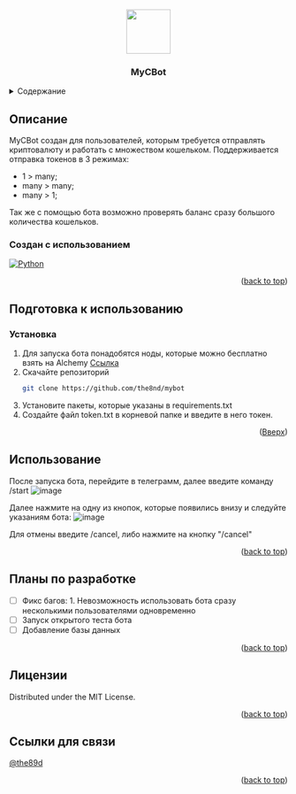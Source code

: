 <!-- Improved compatibility of back to top link: See: https://github.com/othneildrew/Best-README-Template/pull/73 -->
<a name="readme-top"></a>
<!--
*** Thanks for checking out the Best-README-Template. If you have a suggestion
*** that would make this better, please fork the repo and create a pull request
*** or simply open an issue with the tag "enhancement".
*** Don't forget to give the project a star!
*** Thanks again! Now go create something AMAZING! :D
-->



<!-- PROJECT SHIELDS -->
<!--
*** I'm using markdown "reference style" links for readability.
*** Reference links are enclosed in brackets [ ] instead of parentheses ( ).
*** See the bottom of this document for the declaration of the reference variables
*** for contributors-url, forks-url, etc. This is an optional, concise syntax you may use.
*** https://www.markdownguide.org/basic-syntax/#reference-style-links
-->



<!-- PROJECT LOGO -->
<br />
<div align="center">
  <a href="https://github.com/the8nd/mybot">
    <img src="https://user-images.githubusercontent.com/58310208/194868083-8bdce1e1-9d6f-491a-b906-005ec45e0d2b.png" width="80" height="80">
  </a>

<h3 align="center">MyCBot</h3>
</div>

<!-- TABLE OF CONTENTS -->
<details>
  <summary>Содержание</summary>
  <ol>
    <li>
      <a href="#about-the-project">О проекте</a>
      <ul>
        <li><a href="#built-with">Создан с использованием</a></li>
      </ul>
    </li>
    <li>
      <a href="#getting-started">Начало работы</a>
      <ul>
        <li><a href="#installation">Установка</a></li>
      </ul>
    </li>
    <li><a href="#usage">Использование</a></li>
    <li><a href="#roadmap">Планы по разработке</a></li>
    <li><a href="#license">Лицензии</a></li>
    <li><a href="#contact">Ссылки для связи</a></li>
  </ol>
</details>



<!-- ABOUT THE PROJECT -->
## Описание
MyCBot создан для пользователей, которым требуется отправлять криптовалюту и работать с множеством кошельком.
Поддерживается отправка токенов в 3 режимах:
  - 1 > many;
  - many > many;
  - many > 1;

Так же с помощью бота возможно проверять баланс сразу большого количества кошельков.
### Создан с использованием

[![Python][Python]][python-url]
  
<p align="right">(<a href="#readme-top">back to top</a>)</p>

<!-- GETTING STARTED -->
## Подготовка к использованию



### Установка

1. Для запуска бота понадобятся ноды, которые можно бесплатно взять на Alchemy <a href="https://dashboard.alchemy.com/"> Ссылка </a>
2. Скачайте репозиторий
   ```sh
   git clone https://github.com/the8nd/mybot
   ```
3. Установите пакеты, которые указаны в requirements.txt
4. Создайте файл token.txt в корневой папке и введите в него токен.

<p align="right">(<a href="#readme-top">Вверх</a>)</p>

<!-- USAGE EXAMPLES -->
## Использование
После запуска бота, перейдите в телеграмм, далее введите команду /start
![image](https://user-images.githubusercontent.com/58310208/194767814-d60aac2f-cc8e-440d-b836-5b58897c3466.png)

Далее нажмите на одну из кнопок, которые появились внизу и следуйте указаниям бота:
![image](https://user-images.githubusercontent.com/58310208/194767864-5af07a92-79fc-4e93-8912-50f9e7c1711a.png)

Для отмены введите /cancel, либо нажмите на кнопку "/cancel"

<p align="right">(<a href="#readme-top">back to top</a>)</p>



<!-- ROADMAP -->
## Планы по разработке

- [ ] Фикс багов: 1. Невозможность использовать бота сразу несколькими пользователями одновременно
- [ ] Запуск открытого теста бота
- [ ] Добавление базы данных

<p align="right">(<a href="#readme-top">back to top</a>)</p>


<!-- LICENSE -->
## Лицензии

Distributed under the MIT License.

<p align="right">(<a href="#readme-top">back to top</a>)</p>

<!-- CONTACT -->
## Ссылки для связи

[@the89d](https://twitter.com/the89d)
<p align="right">(<a href="#readme-top">back to top</a>)</p>


<!-- MARKDOWN LINKS & IMAGES -->
<!-- https://www.markdownguide.org/basic-syntax/#reference-style-links -->
[contributors-shield]: https://img.shields.io/github/contributors/github_username/repo_name.svg?style=for-the-badge
[contributors-url]: https://github.com/github_username/repo_name/graphs/contributors
[forks-shield]: https://img.shields.io/github/forks/github_username/repo_name.svg?style=for-the-badge
[forks-url]: https://github.com/github_username/repo_name/network/members
[stars-shield]: https://img.shields.io/github/stars/github_username/repo_name.svg?style=for-the-badge
[stars-url]: https://github.com/github_username/repo_name/stargazers
[issues-shield]: https://img.shields.io/github/issues/github_username/repo_name.svg?style=for-the-badge
[issues-url]: https://github.com/github_username/repo_name/issues
[license-shield]: https://img.shields.io/github/license/github_username/repo_name.svg?style=for-the-badge
[license-url]: https://github.com/github_username/repo_name/blob/master/LICENSE.txt
[linkedin-shield]: https://img.shields.io/badge/-LinkedIn-black.svg?style=for-the-badge&logo=linkedin&colorB=555
[linkedin-url]: https://linkedin.com/in/linkedin_username
[product-screenshot]: images/screenshot.png
[Python]: https://www.python.org/static/img/python-logo.png
[python-url]: https://www.python.org/
[React.js]: https://img.shields.io/badge/React-20232A?style=for-the-badge&logo=react&logoColor=61DAFB
[React-url]: https://reactjs.org/
[Vue.js]: https://img.shields.io/badge/Vue.js-35495E?style=for-the-badge&logo=vuedotjs&logoColor=4FC08D
[Vue-url]: https://vuejs.org/
[Angular.io]: https://img.shields.io/badge/Angular-DD0031?style=for-the-badge&logo=angular&logoColor=white
[Angular-url]: https://angular.io/
[Svelte.dev]: https://img.shields.io/badge/Svelte-4A4A55?style=for-the-badge&logo=svelte&logoColor=FF3E00
[Svelte-url]: https://svelte.dev/
[Laravel.com]: https://img.shields.io/badge/Laravel-FF2D20?style=for-the-badge&logo=laravel&logoColor=white
[Laravel-url]: https://laravel.com
[Bootstrap.com]: https://img.shields.io/badge/Bootstrap-563D7C?style=for-the-badge&logo=bootstrap&logoColor=white
[Bootstrap-url]: https://getbootstrap.com
[JQuery.com]: https://img.shields.io/badge/jQuery-0769AD?style=for-the-badge&logo=jquery&logoColor=white
[JQuery-url]: https://jquery.com 
